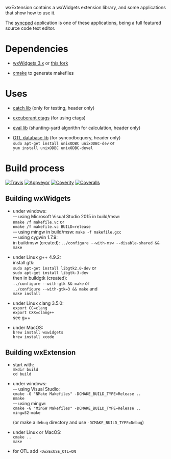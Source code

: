 wxExtension contains a wxWidgets extension library, 
and some applications that show how to use it.

The [syncped](http://sourceforge.net/projects/syncped) application is 
one of these applications, being a full featured source code text editor. 

# Dependencies

- [wxWidgets 3.x](http://www.wxwidgets.org/) or [this fork](https://github.com/antonvw/wxWidgets/)
  
- [cmake](http://www.cmake.org/) to generate makefiles   

# Uses

- [catch lib](https://github.com/philsquared/Catch/) (only for testing, header only)   

- [excuberant ctags](http://ctags.sourceforge.net) (for using ctags)

- [eval lib](https://github.com/r-lyeh/eval) (shunting-yard algorithn for calculation, header only)

- [OTL database lib](http://otl.sourceforge.net/) (for syncodbcquery, header only)   
    `sudo apt-get install unixODBC unixODBC-dev` or   
    `yum install unixODBC unixODBC-devel`  

# Build process 

  [![Travis](https://travis-ci.org/antonvw/wxExtension.png?branch=master)](https://travis-ci.org/antonvw/wxExtension)
  [![Appveyor](https://ci.appveyor.com/api/projects/status/x3jm519fq1i407a6?svg=true)](https://ci.appveyor.com/project/antonvw/wxextension)
  [![Coverity](https://scan.coverity.com/projects/2868/badge.svg)](https://scan.coverity.com/projects/2868>)
  [![Coveralls](https://coveralls.io/repos/antonvw/wxExtension/badge.svg?branch=master&service=github)](https://coveralls.io/github/antonvw/wxExtension?branch=master)   

## Building wxWidgets

- under windows:   
    -- using Microsoft Visual Studio 2015 in build/msw:    
    `nmake /f makefile.vc` or   
    `nmake /f makefile.vc BUILD=release`   
    -- using mingw in build/msw:
    `make -f makefile.gcc`    
    -- using cygwin 1.7.9:   
    in buildmsw (created):
    `../configure --with-msw --disable-shared && make`  
    
- under Linux g++ 4.9.2:   
    install gtk:   
    `sudo apt-get install libgtk2.0-dev` or   
    `sudo apt-get install libgtk-3-dev`   
    then in buildgtk (created):   
    `../configure --with-gtk && make` or   
    `../configure --with-gtk=3 && make` and   
    `make install`    
    
- under Linux clang 3.5.0:   
    `export CC=clang`   
    `export CXX=clang++`    
    see g++   
    
- under MacOS:    
    `brew install wxwidgets`   
    `brew install xcode`   

## Building wxExtension        

- start with:   
    `mkdir build`   
    `cd build`   

- under windows:   
  -- using Visual Studio:   
    `cmake -G "NMake Makefiles" -DCMAKE_BUILD_TYPE=Release ..`   
    `nmake`   
  -- using mingw:   
    `cmake -G "MinGW Makefiles" -DCMAKE_BUILD_TYPE=Release ..`   
    `mingw32-make`   
  
  (or make a `debug` directory and use `-DCMAKE_BUILD_TYPE=Debug`)   
    
- under Linux or MacOS:   
    `cmake ..`   
    `make`   

- for OTL add `-DwxExUSE_OTL=ON`    
